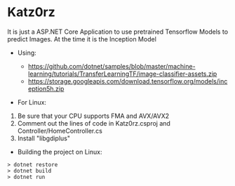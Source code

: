 # Katz0rz
It is just a ASP.NET Core Application to use pretrained Tensorflow Models to predict Images. At the time it is the Inception Model

- Using:
  - https://github.com/dotnet/samples/blob/master/machine-learning/tutorials/TransferLearningTF/image-classifier-assets.zip
  - https://storage.googleapis.com/download.tensorflow.org/models/inception5h.zip

- For Linux:
1. Be sure that your CPU supports FMA and AVX/AVX2
2. Comment out the lines of code in Katz0rz.csproj and Controller/HomeController.cs
3. Install "libgdiplus"

- Building the project on Linux:
```
> dotnet restore
> dotnet build
> dotnet run
```
